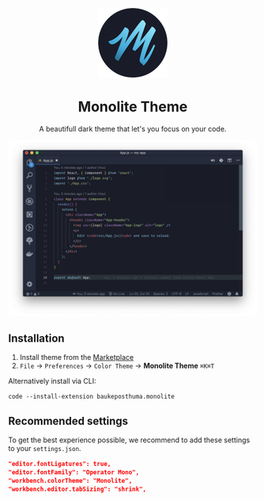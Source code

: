 <div align="center">

<img src="https://raw.githubusercontent.com/baukeposthuma/monolite/master/logo.png" width="140" />

# Monolite Theme

A beautifull dark theme that let's you focus on your code.

![preview-dark](https://github.com/baukeposthuma/monolite/raw/master/screenshot-dark.png)

</div>

## Installation

1. Install theme from the [Marketplace](https://marketplace.visualstudio.com/items?itemName=baukeposthuma.monolite)
2. `File` → `Preferences` → `Color Theme` → **Monolite Theme** `⌘K⌘T`

Alternatively install via CLI:
```
code --install-extension baukeposthuma.monolite
```

## Recommended settings

To get the best experience possible, we recommend to add these settings to your `settings.json`.

```json
"editor.fontLigatures": true,
"editor.fontFamily": "Operator Mono",
"workbench.colorTheme": "Monolite",
"workbench.editor.tabSizing": "shrink",
```

